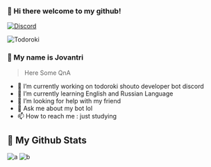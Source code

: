 
### 🌸 Hi there welcome to my github!

[![Discord](https://discord.c99.nl/widget/theme-1/698083725895794748.png)](https://discord.com/users/698083725895794748)

![Todoroki](https://encrypted-tbn0.gstatic.com/images?q=tbn:ANd9GcSfQiT7EQ48IWp2apDrTjbiiFENDDD9VXisXA&usqp=CAU)

### 🌸 My name is **Jovantri** 
> Here Some QnA
- 🔭 I’m currently working on todoroki shouto developer bot discord
- 🌱 I’m currently learning English and Russian Language
- 🤔 I’m looking for help with my friend
- 💬 Ask me about my bot lol
- 📫 How to reach me : just studying 

## 🌸 My Github Stats

![a](https://github-readme-stats.vercel.app/api?username=Joovzx&show_icons=true&theme=yeblu)
![b](https://github-readme-stats.vercel.app/api/top-langs/?username=Joovzx&layout=compact&show_icons=true&theme=yeblu)
